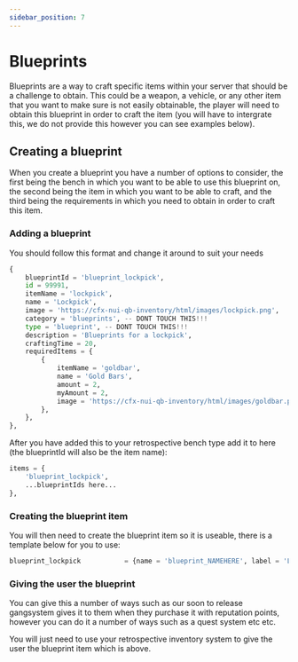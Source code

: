 ```yaml
---
sidebar_position: 7
---
```


# Blueprints

Blueprints are a way to craft specific items within your server that should be a challenge to obtain. This could be a weapon, a vehicle, or any other item that you want to make sure is not easily obtainable, the player will need to obtain this blueprint in order to craft the item (you will have to intergrate this, we do not provide this however you can see examples below).

## Creating a blueprint

When you create a blueprint you have a number of options to consider, the first being the bench in which you want to be able to use this blueprint on, the second being the item in which you want to be able to craft, and the third being the requirements in which you need to obtain in order to craft this item.

### Adding a blueprint

You should follow this format and change it around to suit your needs

```py title="config/item_blueprints.lua"
{
    blueprintId = 'blueprint_lockpick',
    id = 99991,
    itemName = 'lockpick',
    name = 'Lockpick',
    image = 'https://cfx-nui-qb-inventory/html/images/lockpick.png',
    category = 'blueprints', -- DONT TOUCH THIS!!!
    type = 'blueprint', -- DONT TOUCH THIS!!!
    description = 'Blueprints for a lockpick',
    craftingTime = 20,
    requiredItems = {
        {
            itemName = 'goldbar',
            name = 'Gold Bars',
            amount = 2,
            myAmount = 2,
            image = 'https://cfx-nui-qb-inventory/html/images/goldbar.png',
        },
    },
},
```

After you have added this to your retrospective bench type add it to here (the blueprintId will also be the item name):

```py title="config/bench_blueprints.lua"
items = {
    'blueprint_lockpick',
    ...blueprintIds here...
},
```

### Creating the blueprint item

You will then need to create the blueprint item so it is useable, there is a template below for you to use:

```py
blueprint_lockpick           = {name = 'blueprint_NAMEHERE', label = 'LABEL HERE', weight = 100, type = 'item', image = 'blueprint.png', unique = false, useable = true, shouldClose = true, combinable = nil, description = 'DESCRIPTION HERE'},
```

### Giving the user the blueprint

You can give this a number of ways such as our soon to release gangsystem gives it to them when they purchase it with reputation points, however you can do it a number of ways such as a quest system etc etc.

You will just need to use your retrospective inventory system to give the user the blueprint item which is above.
